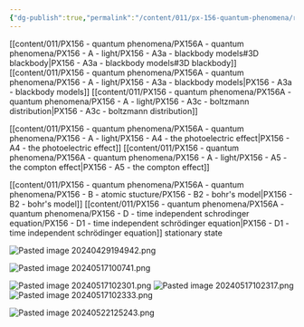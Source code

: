 ```yaml
---
{"dg-publish":true,"permalink":"/content/011/px-156-quantum-phenomena/review-before-exam/","noteIcon":"1","created":"2024-10-01T18:50:56.659+01:00","updated":"2024-11-26T20:06:43.866+00:00"}
---
```


[[content/011/PX156 - quantum phenomena/PX156A - quantum phenomena/PX156 - A - light/PX156 - A3a - blackbody models#3D blackbody\|PX156 - A3a - blackbody models#3D blackbody]]
[[content/011/PX156 - quantum phenomena/PX156A - quantum phenomena/PX156 - A - light/PX156 - A3a - blackbody models\|PX156 - A3a - blackbody models]]
[[content/011/PX156 - quantum phenomena/PX156A - quantum phenomena/PX156 - A - light/PX156 - A3c - boltzmann distribution\|PX156 - A3c - boltzmann distribution]]

[[content/011/PX156 - quantum phenomena/PX156A - quantum phenomena/PX156 - A - light/PX156 - A4 - the photoelectric effect\|PX156 - A4 - the photoelectric effect]]
[[content/011/PX156 - quantum phenomena/PX156A - quantum phenomena/PX156 - A - light/PX156 - A5 - the compton effect\|PX156 - A5 - the compton effect]]

[[content/011/PX156 - quantum phenomena/PX156A - quantum phenomena/PX156 - B - atomic stucture/PX156 - B2 - bohr's model\|PX156 - B2 - bohr's model]]
[[content/011/PX156 - quantum phenomena/PX156A - quantum phenomena/PX156 - D - time independent schrodinger equation/PX156 - D1 - time independent schrödinger equation\|PX156 - D1 - time independent schrödinger equation]] stationary state


![Pasted image 20240429194942.png](/img/user/pics/Pasted%20image%2020240429194942.png)

![Pasted image 20240517100741.png](/img/user/pics/Pasted%20image%2020240517100741.png)

![Pasted image 20240517102301.png](/img/user/pics/Pasted%20image%2020240517102301.png)
![Pasted image 20240517102317.png](/img/user/pics/Pasted%20image%2020240517102317.png)
![Pasted image 20240517102333.png](/img/user/pics/Pasted%20image%2020240517102333.png)

![Pasted image 20240522125243.png](/img/user/pics/Pasted%20image%2020240522125243.png)
